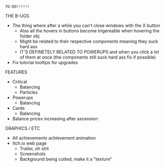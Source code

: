 <!-- ================ -->
	TO-DO!!!!!!
<!-- ================ -->

THE B-UGS
- The thing where after a while you can't close windows with the X button
	* Also all the hovers in buttons become trigereable when hovering the folder obj
	* Might be related to their respective components meaning they suck hard ass
	* IT'S DEFINETELY RELATED TO POWERUPS and when you click a lot of them at once (the components still suck hard ass fix if possible)
- Fix tutorial tooltips for upgrades

FEATURES
- Critical
	* Balancing
	* Particles
- Powerups
	* Balancing
- Cards
	* Balancing
- Balance prices increasing after ascension

GRAPHICS / ETC
- All achievements achievement animation
- Itch.io web page
	* Trailer, oh shit
	* Screenshots
	* Background being cutted, make it a "texture"